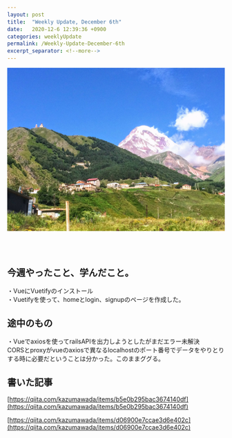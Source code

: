 ```yaml
---
layout: post
title:  "Weekly Update, December 6th"
date:   2020-12-6 12:39:36 +0900
categories: weeklyUpdate
permalink: /Weekly-Update-December-6th
excerpt_separator: <!--more-->
---
```

![image here](/assets/img/thumbnail/four.jpeg)

<!--more-->
<br><br>


## 今週やったこと、学んだこと。

・VueにVuetifyのインストール<br>
・Vuetifyを使って、homeとlogin、signupのページを作成した。<br>


## 途中のもの
・Vueでaxiosを使ってrailsAPIを出力しようとしたがまだエラー未解決<br>
CORSとproxyがvueのaxiosで異なるlocalhostのポート番号でデータをやりとりする時に必要だということは分かった。このままググる。



## 書いた記事
[https://qiita.com/kazumawada/items/b5e0b295bac3674140df](https://qiita.com/kazumawada/items/b5e0b295bac3674140df)

[https://qiita.com/kazumawada/items/d06900e7ccae3d6e402c](https://qiita.com/kazumawada/items/d06900e7ccae3d6e402c)

